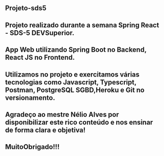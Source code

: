 ## Projeto-sds5
## Projeto realizado durante a semana Spring React - SDS-5 DEVSuperior.
## App Web utilizando Spring Boot no Backend, React JS no Frontend.
## Utilizamos no projeto e exercitamos várias tecnologias como Javascript, Typescript, Postman, PostgreSQL SGBD,Heroku e Git no versionamento.
## Agradeço ao mestre Nélio Alves por disponibilizar este rico conteúdo e nos ensinar de forma clara e objetiva!
## MuitoObrigado!!!
